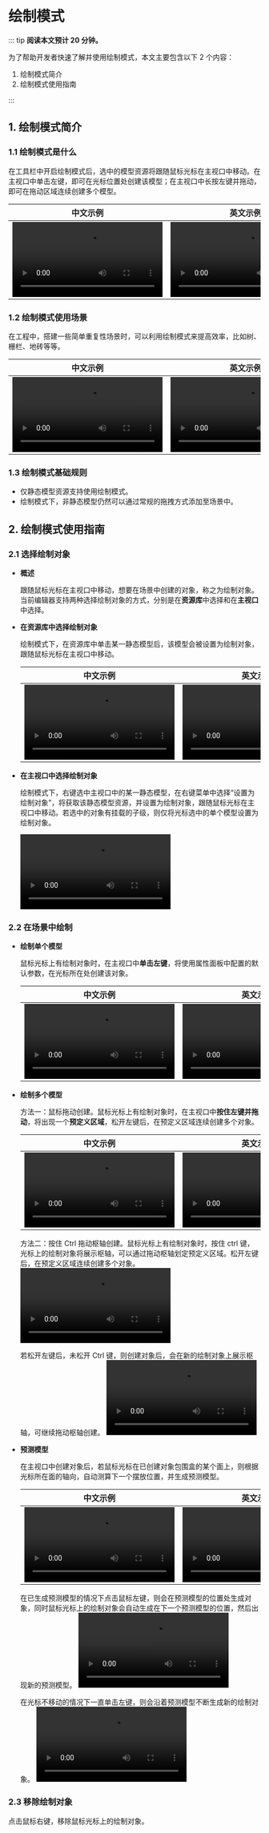 # 绘制模式

::: tip **阅读本文预计 20 分钟。**

为了帮助开发者快速了解并使用绘制模式，本文主要包含以下 2 个内容：

1. 绘制模式简介
2. 绘制模式使用指南

:::

## 1. 绘制模式简介

### 1.1 绘制模式是什么

在工具栏中开启绘制模式后，选中的模型资源将跟随鼠标光标在主视口中移动。在主视口中单击左键，即可在光标位置处创建该模型；在主视口中长按左键并拖动，即可在拖动区域连续创建多个模型。

|中文示例|英文示例|
|-----|-----|
|<video controls src="https://cdn.233xyx.com/athena/online/8d6de33f18c04a36bb5af64b6f097455.mp4"></video>|<video controls src="https://cdn.233xyx.com/athena/online/2ba3999f45ad4db58e4adcda66e7c962.mp4"></video>|

### 1.2 绘制模式使用场景

在工程中，搭建一些简单重复性场景时，可以利用绘制模式来提高效率，比如树、栅栏、地砖等等。

|中文示例|英文示例|
|-----|-----|
|<video controls src="https://cdn.233xyx.com/athena/online/55310802f16742cea00306a3ce94245e.mp4"></video>|<video controls src="https://cdn.233xyx.com/athena/online/e5a1a76167bc49efa8dfe3a85d52a1cf.mp4"></video>|

### 1.3 绘制模式基础规则

- 仅静态模型资源支持使用绘制模式。
- 绘制模式下，非静态模型仍然可以通过常规的拖拽方式添加至场景中。

## 2. 绘制模式使用指南

### 2.1 选择绘制对象

- **概述**

  跟随鼠标光标在主视口中移动，想要在场景中创建的对象，称之为绘制对象。当前编辑器支持两种选择绘制对象的方式，分别是在**资源库**中选择和在**主视口**中选择。

- **在资源库中选择绘制对象**

  绘制模式下，在资源库中单击某一静态模型后，该模型会被设置为绘制对象，跟随鼠标光标在主视口中移动。

  |中文示例|英文示例|
  |-----|-----|
  |<video controls src="">https://cdn.233xyx.com/athena/online/3299d09b34564ea2a5fb9fea500734a2.mp4</video>|<video controls src="">https://cdn.233xyx.com/athena/online/caad9283cd064e95833b35921789102f.mp4</video>|

- **在主视口中选择绘制对象**

  绘制模式下，右键选中主视口中的某一静态模型，在右键菜单中选择“设置为绘制对象”，将获取该静态模型资源，并设置为绘制对象，跟随鼠标光标在主视口中移动。若选中的对象有挂载的子级，则仅将光标选中的单个模型设置为绘制对象。

  <video controls src="https://cdn.233xyx.com/1678432324744_574.mp4"></video>

### 2.2 在场景中绘制

- **绘制单个模型**

  鼠标光标上有绘制对象时，在主视口中**单击左键**，将使用属性面板中配置的默认参数，在光标所在处创建该对象。

  |中文示例|英文示例|
  |-----|-----|
  |<video controls src="">https://cdn.233xyx.com/athena/online/7b95cbb0d7bf423fa35946c4fbd9ee92.mp4</video>|<video controls src="">https://cdn.233xyx.com/athena/online/a6627867718e4e118ce858ab36abd329.mp4</video>|

- **绘制多个模型**

  方法一：鼠标拖动创建。鼠标光标上有绘制对象时，在主视口中**按住左键并拖动**，将出现一个**预定义区域**，松开左键后，在预定义区域连续创建多个对象。

  |中文示例|英文示例|
  |-----|-----|
  |<video controls src="">https://cdn.233xyx.com/athena/online/1ce406ae1d704869960fb9b4e4ad2c52.mp4</video>|<video controls src="">https://cdn.233xyx.com/athena/online/529f394ef6c94d16878066e370d4cc40.mp4</video>|

  方法二：按住 Ctrl 拖动枢轴创建。鼠标光标上有绘制对象时，按住 ctrl 键，光标上的绘制对象将展示枢轴，可以通过拖动枢轴划定预定义区域。松开左键后，在预定义区域连续创建多个对象。
  <video controls src="https://cdn.233xyx.com/1678877575167_069.mp4"></video>

  若松开左键后，未松开 Ctrl 键，则创建对象后，会在新的绘制对象上展示枢轴，可继续拖动枢轴创建。
  <video controls src="https://cdn.233xyx.com/1678877574776_053.mp4"></video>

- **预测模型**

  在主视口中创建对象后，若鼠标光标在已创建对象包围盒的某个面上，则根据光标所在面的轴向，自动测算下一个摆放位置，并生成预测模型。

  |中文示例|英文示例|
  |-----|-----|
  |<video controls src="">https://cdn.233xyx.com/athena/online/3a7ca04ef6384481bb581eb191247f68.mp4</video>|<video controls src="">https://cdn.233xyx.com/athena/online/a5cda49d3a33456bb6d4404ccf1762eb.mp4</video>|

  在已生成预测模型的情况下点击鼠标左键，则会在预测模型的位置处生成对象，同时鼠标光标上的绘制对象会自动生成在下一个预测模型的位置，然后出现新的预测模型。
  <video controls src="https://cdn.233xyx.com/1678877575192_067.mp4"></video>

  在光标不移动的情况下一直单击左键，则会沿着预测模型不断生成新的绘制对象。
  <video controls src="https://cdn.233xyx.com/1678877575081_427.mp4"></video>

### 2.3 移除绘制对象

点击鼠标右键，移除鼠标光标上的绘制对象。
